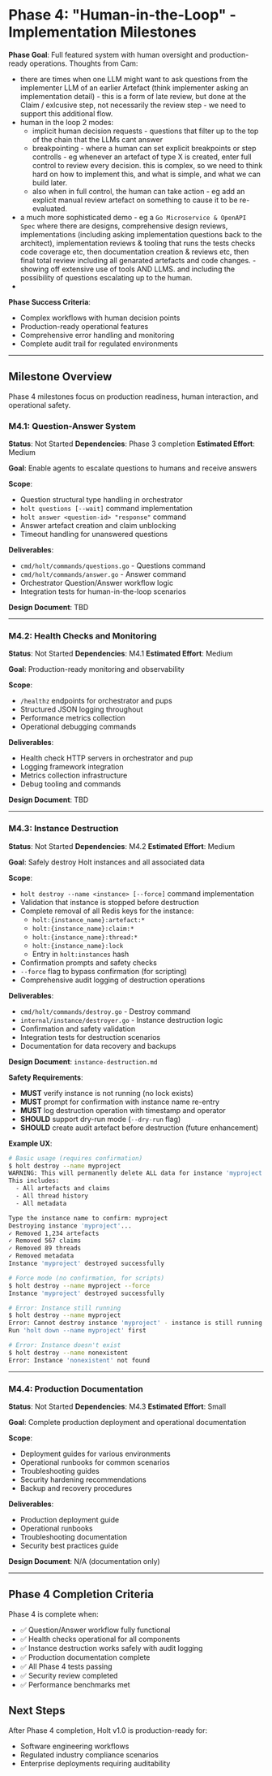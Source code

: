 # **Phase 4: "Human-in-the-Loop" - Implementation Milestones**

**Phase Goal**: Full featured system with human oversight and production-ready operations.
Thoughts from Cam:
* there are times when one LLM might want to ask questions from the implementer LLM of an earlier Artefact (think implementer asking an implementation detail) - this is a form of late review, but done at the Claim / exlcusive step, not necessarily the review step - we need to support this additional flow.
* human in the loop 2 modes:
    - implicit human decision requests - questions that filter up to the top of the chain that the LLMs cant answer
    - breakpointing - where a human can set explicit breakpoints or step controlls - eg whenever an artefact of type X is created, enter full control to review every decision.  this is complex, so we need to think hard on how to implement this, and what is simple, and what we can build later.
    - also when in full control, the human can take action - eg add an explicit manual review artefact on something to cause it to be re-evaluated.
* a much more sophisticated demo - eg a `Go Microservice & OpenAPI Spec` where there are designs, comprehensive design reviews, implementations (including asking implementation questions back to the architect), implementation reviews & tooling that runs the tests checks code coverage etc,  then documentation creation & reviews etc, then final total review including all genarated artefacts and code changes. -  showing off extensive use of tools AND LLMS.  and including the possibility of questions escalating up to the human.
* 


**Phase Success Criteria**:
- Complex workflows with human decision points
- Production-ready operational features
- Comprehensive error handling and monitoring
- Complete audit trail for regulated environments

---

## **Milestone Overview**

Phase 4 milestones focus on production readiness, human interaction, and operational safety.

### **M4.1: Question-Answer System**
**Status**: Not Started
**Dependencies**: Phase 3 completion
**Estimated Effort**: Medium

**Goal**: Enable agents to escalate questions to humans and receive answers

**Scope**:
- Question structural type handling in orchestrator
- `holt questions [--wait]` command implementation
- `holt answer <question-id> "response"` command
- Answer artefact creation and claim unblocking
- Timeout handling for unanswered questions

**Deliverables**:
- `cmd/holt/commands/questions.go` - Questions command
- `cmd/holt/commands/answer.go` - Answer command
- Orchestrator Question/Answer workflow logic
- Integration tests for human-in-the-loop scenarios

**Design Document**: TBD

---

### **M4.2: Health Checks and Monitoring**
**Status**: Not Started
**Dependencies**: M4.1
**Estimated Effort**: Medium

**Goal**: Production-ready monitoring and observability

**Scope**:
- `/healthz` endpoints for orchestrator and pups
- Structured JSON logging throughout
- Performance metrics collection
- Operational debugging commands

**Deliverables**:
- Health check HTTP servers in orchestrator and pup
- Logging framework integration
- Metrics collection infrastructure
- Debug tooling and commands

**Design Document**: TBD

---

### **M4.3: Instance Destruction**
**Status**: Not Started
**Dependencies**: M4.2
**Estimated Effort**: Medium

**Goal**: Safely destroy Holt instances and all associated data

**Scope**:
- `holt destroy --name <instance> [--force]` command implementation
- Validation that instance is stopped before destruction
- Complete removal of all Redis keys for the instance:
  - `holt:{instance_name}:artefact:*`
  - `holt:{instance_name}:claim:*`
  - `holt:{instance_name}:thread:*`
  - `holt:{instance_name}:lock`
  - Entry in `holt:instances` hash
- Confirmation prompts and safety checks
- `--force` flag to bypass confirmation (for scripting)
- Comprehensive audit logging of destruction operations

**Deliverables**:
- `cmd/holt/commands/destroy.go` - Destroy command
- `internal/instance/destroyer.go` - Instance destruction logic
- Confirmation and safety validation
- Integration tests for destruction scenarios
- Documentation for data recovery and backups

**Design Document**: `instance-destruction.md`

**Safety Requirements**:
- **MUST** verify instance is not running (no lock exists)
- **MUST** prompt for confirmation with instance name re-entry
- **MUST** log destruction operation with timestamp and operator
- **SHOULD** support dry-run mode (`--dry-run` flag)
- **SHOULD** create audit artefact before destruction (future enhancement)

**Example UX**:
```bash
# Basic usage (requires confirmation)
$ holt destroy --name myproject
WARNING: This will permanently delete ALL data for instance 'myproject'
This includes:
  - All artefacts and claims
  - All thread history
  - All metadata

Type the instance name to confirm: myproject
Destroying instance 'myproject'...
✓ Removed 1,234 artefacts
✓ Removed 567 claims
✓ Removed 89 threads
✓ Removed metadata
Instance 'myproject' destroyed successfully

# Force mode (no confirmation, for scripts)
$ holt destroy --name myproject --force
Instance 'myproject' destroyed successfully

# Error: Instance still running
$ holt destroy --name myproject
Error: Cannot destroy instance 'myproject' - instance is still running
Run 'holt down --name myproject' first

# Error: Instance doesn't exist
$ holt destroy --name nonexistent
Error: Instance 'nonexistent' not found
```

---

### **M4.4: Production Documentation**
**Status**: Not Started
**Dependencies**: M4.3
**Estimated Effort**: Small

**Goal**: Complete production deployment and operational documentation

**Scope**:
- Deployment guides for various environments
- Operational runbooks for common scenarios
- Troubleshooting guides
- Security hardening recommendations
- Backup and recovery procedures

**Deliverables**:
- Production deployment guide
- Operational runbooks
- Troubleshooting documentation
- Security best practices guide

**Design Document**: N/A (documentation only)

---

## **Phase 4 Completion Criteria**

Phase 4 is complete when:
- ✅ Question/Answer workflow fully functional
- ✅ Health checks operational for all components
- ✅ Instance destruction works safely with audit logging
- ✅ Production documentation complete
- ✅ All Phase 4 tests passing
- ✅ Security review completed
- ✅ Performance benchmarks met

## **Next Steps**

After Phase 4 completion, Holt v1.0 is production-ready for:
- Software engineering workflows
- Regulated industry compliance scenarios
- Enterprise deployments requiring auditability
